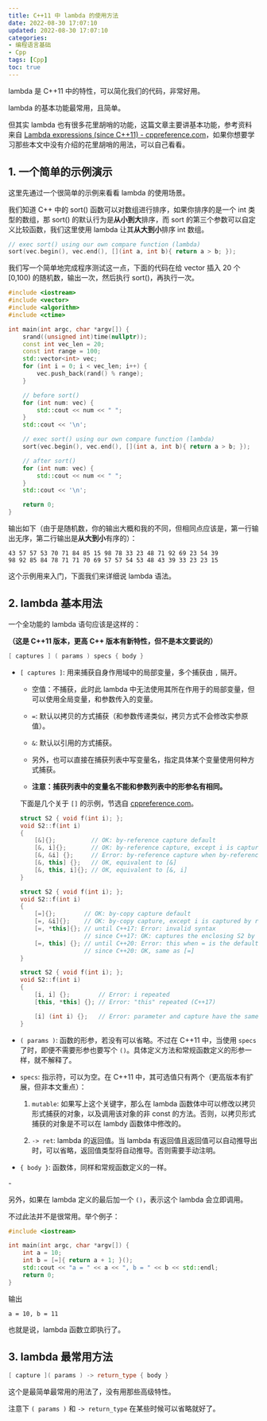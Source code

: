 ```yaml
---
title: C++11 中 lambda 的使用方法
date: 2022-08-30 17:07:10
updated: 2022-08-30 17:07:10
categories:
- 编程语言基础
- Cpp
tags: [Cpp]
toc: true
---
```


lambda 是 C++11 中的特性，可以简化我们的代码，非常好用。

lambda 的基本功能最常用，且简单。

但其实 lambda 也有很多花里胡哨的功能，这篇文章主要讲基本功能，参考资料来自 [Lambda expressions (since C++11) - cppreference.com](https://en.cppreference.com/w/cpp/language/lambda)，如果你想要学习那些本文中没有介绍的花里胡哨的用法，可以自己看看。

## 1. 一个简单的示例演示

这里先通过一个很简单的示例来看看 lambda 的使用场景。

我们知道 C++ 中的 sort() 函数可以对数组进行排序，如果你排序的是一个 int 类型的数组，那 sort() 的默认行为是**从小到大**排序，而 sort 的第三个参数可以自定义比较函数，我们这里使用 lambda 让其**从大到小**排序 int 数组。

```cpp
// exec sort() using our own compare function (lambda)
sort(vec.begin(), vec.end(), [](int a, int b){ return a > b; });
```

我们写一个简单地完成程序测试这一点，下面的代码在给 vector 插入 20 个 [0,100) 的随机数，输出一次，然后执行 sort()，再执行一次。

```cpp
#include <iostream>
#include <vector>
#include <algorithm>
#include <ctime>

int main(int argc, char *argv[]) {
    srand((unsigned int)time(nullptr));
    const int vec_len = 20;
    const int range = 100;
    std::vector<int> vec;
    for (int i = 0; i < vec_len; i++) {
        vec.push_back(rand() % range);
    }

    // before sort()
    for (int num: vec) {
        std::cout << num << " ";
    }
    std::cout << '\n';

    // exec sort() using our own compare function (lambda)
    sort(vec.begin(), vec.end(), [](int a, int b){ return a > b; });

    // after sort()
    for (int num: vec) {
        std::cout << num << " ";
    }
    std::cout << '\n';

    return 0;
}
```

输出如下（由于是随机数，你的输出大概和我的不同，但相同点应该是，第一行输出无序，第二行输出是**从大到小**有序的）：

```
43 57 57 53 70 71 84 85 15 98 78 33 23 48 71 92 69 23 54 39 
98 92 85 84 78 71 71 70 69 57 57 54 53 48 43 39 33 23 23 15 
```

这个示例用来入门，下面我们来详细说 lambda 语法。

## 2. lambda 基本用法

一个全功能的 lambda 语句应该是这样的：

**（这是 C++11 版本，更高 C++ 版本有新特性，但不是本文要说的）**

```cpp
[ captures ] ( params ) specs { body }
```

* `[ captures ]`: 用来捕获自身作用域中的局部变量，多个捕获由 `,` 隔开。
  
  * 空值：不捕获，此时此 lambda 中无法使用其所在作用于的局部变量，但可以使用全局变量，和参数传入的变量。
  
  * `=`: 默认以拷贝的方式捕获（和参数传递类似，拷贝方式不会修改实参原值）。
  
  * `&`: 默认以引用的方式捕获。
  
  * 另外，也可以直接在捕获列表中写变量名，指定具体某个变量使用何种方式捕获。
  
  * **注意：捕获列表中的变量名不能和参数列表中的形参名有相同。**
  
  下面是几个关于 `[]` 的示例，节选自 [cppreference.com](https://en.cppreference.com/w/cpp/language/lambda#Lambda_capture)。
  
  ```cpp
  struct S2 { void f(int i); };
  void S2::f(int i)
  {
      [&]{};          // OK: by-reference capture default
      [&, i]{};       // OK: by-reference capture, except i is captured by copy
      [&, &i] {};     // Error: by-reference capture when by-reference is the default
      [&, this] {};   // OK, equivalent to [&]
      [&, this, i]{}; // OK, equivalent to [&, i]
  }
  ```
  
  ```cpp
  struct S2 { void f(int i); };
  void S2::f(int i)
  {
      [=]{};        // OK: by-copy capture default
      [=, &i]{};    // OK: by-copy capture, except i is captured by reference
      [=, *this]{}; // until C++17: Error: invalid syntax
                    // since C++17: OK: captures the enclosing S2 by copy
      [=, this] {}; // until C++20: Error: this when = is the default
                    // since C++20: OK, same as [=]
  }
  ```
  
  ```cpp
  struct S2 { void f(int i); };
  void S2::f(int i)
  {
      [i, i] {};        // Error: i repeated
      [this, *this] {}; // Error: "this" repeated (C++17)
  
      [i] (int i) {};   // Error: parameter and capture have the same name
  }
  ```

* `( params )`: 函数的形参，若没有可以省略。不过在 C++11 中，当使用 `specs` 了时，即便不需要形参也要写个 `()`。具体定义方法和常规函数定义的形参一样，就不解释了。

* `specs`: 指示符，可以为空。在 C++11 中，其可选值只有两个（更高版本有扩展，但非本文重点）：
  
  1.  `mutable`: 如果写上这个关键字，那么在 lambda 函数体中可以修改以拷贝形式捕获的对象，以及调用该对象的非 const 的方法。否则，以拷贝形式捕获的对象是不可以在 lambdy 函数体中修改的。
  
  2. `-> ret`: lambda 的返回值。当 lambda 有返回值且返回值可以自动推导出时，可以省略，返回值类型将自动推导。否则需要手动注明。

* `{ body }`: 函数体，同样和常规函数定义的一样。



\-

另外，如果在 lambda 定义的最后加一个 `()`，表示这个 lambda 会立即调用。

不过此法并不是很常用。举个例子：

```cpp
#include <iostream>

int main(int argc, char *argv[]) {
    int a = 10;
    int b = [=]{ return a + 1; }();
    std::cout << "a = " << a << ", b = " << b << std::endl;
    return 0;
}
```

输出

```
a = 10, b = 11
```

也就是说，lambda 函数立即执行了。



## 3. lambda 最常用方法

```cpp
[ capture ]( params ) -> return_type { body }
```

这个是最简单最常用的用法了，没有用那些高级特性。

注意下 `( params )` 和 `-> return_type` 在某些时候可以省略就好了。
